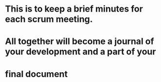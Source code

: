 # This is to keep a brief minutes for each scrum meeting.
# All together will become a journal of your development and a part of your
# final document
